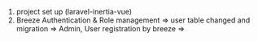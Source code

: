  1. project set up (laravel-inertia-vue)
 2.  Breeze Authentication & Role management
 => user table changed and migration
=> Admin,  User registration by breeze
=>